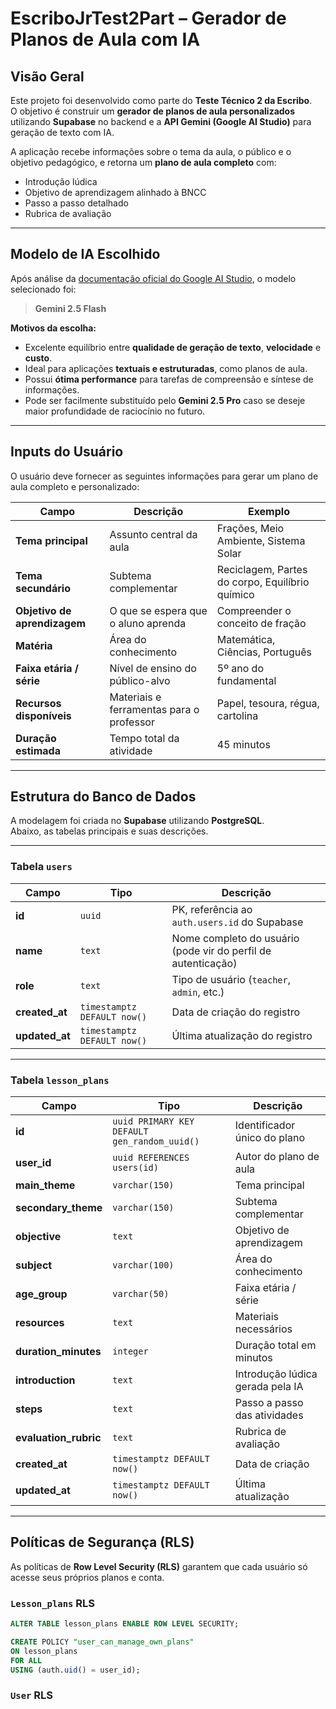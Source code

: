 # EscriboJrTest2Part – Gerador de Planos de Aula com IA

## Visão Geral

Este projeto foi desenvolvido como parte do **Teste Técnico 2 da Escribo**.  
O objetivo é construir um **gerador de planos de aula personalizados** utilizando **Supabase** no backend e a **API Gemini (Google AI Studio)** para geração de texto com IA.

A aplicação recebe informações sobre o tema da aula, o público e o objetivo pedagógico, e retorna um **plano de aula completo** com:

- Introdução lúdica
- Objetivo de aprendizagem alinhado à BNCC
- Passo a passo detalhado
- Rubrica de avaliação

---

## Modelo de IA Escolhido

Após análise da [documentação oficial do Google AI Studio](https://ai.google.dev/gemini-api/docs/models), o modelo selecionado foi:

> **Gemini 2.5 Flash**

**Motivos da escolha:**

- Excelente equilíbrio entre **qualidade de geração de texto**, **velocidade** e **custo**.
- Ideal para aplicações **textuais e estruturadas**, como planos de aula.
- Possui **ótima performance** para tarefas de compreensão e síntese de informações.
- Pode ser facilmente substituído pelo **Gemini 2.5 Pro** caso se deseje maior profundidade de raciocínio no futuro.

---

## Inputs do Usuário

O usuário deve fornecer as seguintes informações para gerar um plano de aula completo e personalizado:

| Campo                        | Descrição                                | Exemplo                                         |
| ---------------------------- | ---------------------------------------- | ----------------------------------------------- |
| **Tema principal**           | Assunto central da aula                  | Frações, Meio Ambiente, Sistema Solar           |
| **Tema secundário**          | Subtema complementar                     | Reciclagem, Partes do corpo, Equilíbrio químico |
| **Objetivo de aprendizagem** | O que se espera que o aluno aprenda      | Compreender o conceito de fração                |
| **Matéria**                  | Área do conhecimento                     | Matemática, Ciências, Português                 |
| **Faixa etária / série**     | Nível de ensino do público-alvo          | 5º ano do fundamental                           |
| **Recursos disponíveis**     | Materiais e ferramentas para o professor | Papel, tesoura, régua, cartolina                |
| **Duração estimada**         | Tempo total da atividade                 | 45 minutos                                      |

---

## Estrutura do Banco de Dados

A modelagem foi criada no **Supabase** utilizando **PostgreSQL**.  
Abaixo, as tabelas principais e suas descrições.

---

### Tabela `users`

| Campo          | Tipo                        | Descrição                                                     |
| -------------- | --------------------------- | ------------------------------------------------------------- |
| **id**         | `uuid`                      | PK, referência ao `auth.users.id` do Supabase                 |
| **name**       | `text`                      | Nome completo do usuário (pode vir do perfil de autenticação) |
| **role**       | `text`                      | Tipo de usuário (`teacher`, `admin`, etc.)                    |
| **created_at** | `timestamptz DEFAULT now()` | Data de criação do registro                                   |
| **updated_at** | `timestamptz DEFAULT now()` | Última atualização do registro                                |

---

### Tabela `lesson_plans`

| Campo                 | Tipo                                         | Descrição                        |
| --------------------- | -------------------------------------------- | -------------------------------- |
| **id**                | `uuid PRIMARY KEY DEFAULT gen_random_uuid()` | Identificador único do plano     |
| **user_id**           | `uuid REFERENCES users(id)`                  | Autor do plano de aula           |
| **main_theme**        | `varchar(150)`                               | Tema principal                   |
| **secondary_theme**   | `varchar(150)`                               | Subtema complementar             |
| **objective**         | `text`                                       | Objetivo de aprendizagem         |
| **subject**           | `varchar(100)`                               | Área do conhecimento             |
| **age_group**         | `varchar(50)`                                | Faixa etária / série             |
| **resources**         | `text`                                       | Materiais necessários            |
| **duration_minutes**  | `integer`                                    | Duração total em minutos         |
| **introduction**      | `text`                                       | Introdução lúdica gerada pela IA |
| **steps**             | `text`                                       | Passo a passo das atividades     |
| **evaluation_rubric** | `text`                                       | Rubrica de avaliação             |
| **created_at**        | `timestamptz DEFAULT now()`                  | Data de criação                  |
| **updated_at**        | `timestamptz DEFAULT now()`                  | Última atualização               |

---

## Políticas de Segurança (RLS)

As políticas de **Row Level Security (RLS)** garantem que cada usuário só acesse seus próprios planos e conta.

### `Lesson_plans` RLS

```sql
ALTER TABLE lesson_plans ENABLE ROW LEVEL SECURITY;

CREATE POLICY "user_can_manage_own_plans"
ON lesson_plans
FOR ALL
USING (auth.uid() = user_id);
```

### `User` RLS

```sql

```
